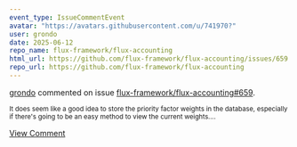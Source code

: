 ```yaml
---
event_type: IssueCommentEvent
avatar: "https://avatars.githubusercontent.com/u/741970?"
user: grondo
date: 2025-06-12
repo_name: flux-framework/flux-accounting
html_url: https://github.com/flux-framework/flux-accounting/issues/659
repo_url: https://github.com/flux-framework/flux-accounting
---
```


<a href='https://github.com/grondo' target='_blank'>grondo</a> commented on issue <a href='https://github.com/flux-framework/flux-accounting/issues/659' target='_blank'>flux-framework/flux-accounting#659</a>.

<small>It does seem like a good idea to store the priority factor weights in the database, especially if there's going to be an easy method to view the current weights....</small>

<a href='https://github.com/flux-framework/flux-accounting/issues/659' target='_blank'>View Comment</a>